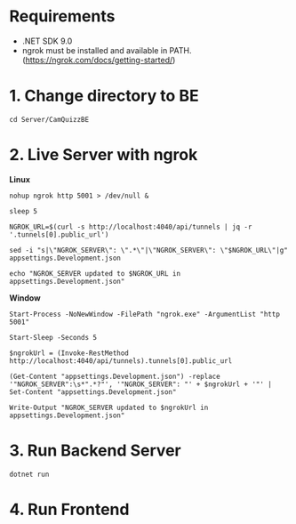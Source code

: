 # Requirements
 - .NET SDK 9.0
 - ngrok must be installed and available in PATH. (https://ngrok.com/docs/getting-started/)

# 1. Change directory to BE
```
cd Server/CamQuizzBE
```

# 2. Live Server with ngrok

**Linux**
```
nohup ngrok http 5001 > /dev/null &

sleep 5

NGROK_URL=$(curl -s http://localhost:4040/api/tunnels | jq -r '.tunnels[0].public_url')

sed -i "s|\"NGROK_SERVER\": \".*\"|\"NGROK_SERVER\": \"$NGROK_URL\"|g" appsettings.Development.json

echo "NGROK_SERVER updated to $NGROK_URL in appsettings.Development.json"
```

**Window**
```
Start-Process -NoNewWindow -FilePath "ngrok.exe" -ArgumentList "http 5001"

Start-Sleep -Seconds 5

$ngrokUrl = (Invoke-RestMethod http://localhost:4040/api/tunnels).tunnels[0].public_url

(Get-Content "appsettings.Development.json") -replace '"NGROK_SERVER":\s*".*?"', '"NGROK_SERVER": "' + $ngrokUrl + '"' | Set-Content "appsettings.Development.json"

Write-Output "NGROK_SERVER updated to $ngrokUrl in appsettings.Development.json"

```

# 3. Run Backend Server
```
dotnet run
```

# 4. Run Frontend
